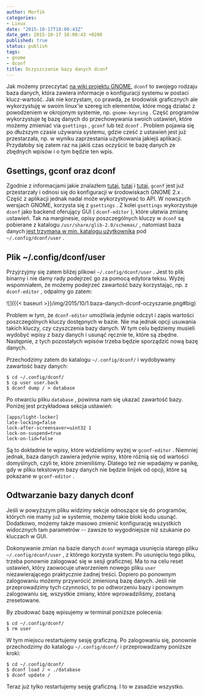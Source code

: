 ```yaml
---
author: Morfik
categories:
- Linux
date: "2015-10-17T18:00:43Z"
date_gmt: 2015-10-17 16:00:43 +0200
published: true
status: publish
tags:
- gnome
- dconf
title: Oczyszczanie bazy danych dconf
---
```


Jak możemy przeczytać [na wiki projektu GNOME][1], `dconf` to swojego rodzaju baza danych, która
zawiera informacje o konfiguracji systemu w postaci klucz-wartość. Jak nie korzystam, co prawda, ze
środowisk graficznych ale wykorzystuję w swoim linux'ie szereg ich elementów, które mogą działać z
powodzeniem w okrojonym systemie, np. `gnome-keyring` . Część programów wykorzystuje tę bazę danych
do przechowywania swoich ustawień, które możemy zmieniać via `gsettings` , `gconf` lub też `dconf` .
Problem pojawia się po dłuższym czasie używania systemu, gdzie cześć z ustawień jest już
przestarzała, np. w wyniku zaprzestania użytkowania jakiejś aplikacji. Przydałoby się zatem raz na
jakiś czas oczyścić te bazę danych ze zbędnych wpisów i o tym będzie ten wpis.

<!--more-->
## Gsettings, gconf oraz dconf

Zgodnie z informacjami jakie znalazłem [tutaj][2], [tutaj][3] i [tutaj][4], `gconf` jest już
przestarzały i odnosi się do konfiguracji w środowiskach GNOME 2.x . Część z aplikacji jednak nadal
może wykorzystywać to API. W nowszych wersjach GNOME, korzysta się z `gsettings` . Z kolei
`gsettings` wykorzystuje `dconf` jako backend oferujący GUI ( `dconf-editor` ), które ułatwia zmianę
ustawień. Tak na marginesie, opisy poszczególnych kluczy w `dconf` są pobierane z katalogu
`/usr/share/glib-2.0/schemas/` , natomiast baza danych [jest trzymana w min. katalogu
użytkownika][5] pod `~/.config/dconf/user` .

## Plik ~/.config/dconf/user

Przyjrzyjmy się zatem bliżej plikowi `~/.config/dconf/user` . Jest to plik binarny i nie damy rady
podejrzeć go za pomocą edytora teksu. Wyżej wspomniałem, że możemy podejrzeć zawartość bazy
korzystając, np. z `dconf-editor` , odpalmy go zatem:

![]({{< baseurl >}}/img/2015/10/1.baza-danych-dconf-oczyszanie.png#big)

Problem w tym, że `dconf-editor` umożliwia jedynie odczyt i zapis wartości poszczególnych kluczy
dostępnych w bazie. Nie ma jednak opcji usuwania takich kluczy, czy czyszczenia bazy danych. W tym
celu będziemy musieli wydobyć wpisy z bazy danych i usunąć ręcznie te, które są zbędne. Następnie, z
tych pozostałych wpisów trzeba będzie sporządzić nową bazę danych.

Przechodzimy zatem do katalogu `~/.config/dconf/` i wydobywamy zawartość bazy danych:

    $ cd ~/.config/dconf/
    $ cp user user.back
    $ dconf dump / > database

Po otwarciu pliku `database` , powinna nam się ukazać zawartość bazy. Poniżej jest przykładowa
sekcja ustawień:

    [apps/light-locker]
    late-locking=false
    lock-after-screensaver=uint32 1
    lock-on-suspend=true
    lock-on-lid=false

Są to dokładnie te wpisy, które widzieliśmy wyżej w `gconf-editor` . Niemniej jednak, baza danych
zawiera jedynie wpisy, które różnią się od wartości domyślnych, czyli te, które zmieniliśmy. Dlatego
też nie wpadajmy w panikę, gdy w pliku tekstowym bazy danych nie będzie linijek od opcji, które są
pokazane w `gconf-editor` .

## Odtwarzanie bazy danych dconf

Jeśli w powyższym pliku widzimy sekcje odnoszące się do programów, których nie mamy już w systemie,
możemy takie bloki kodu usunąć. Dodatkowo, możemy także masowo zmienić konfigurację wszystkich
widocznych tam parametrów -- zawsze to wygodniejsze niż szukanie po kluczach w GUI.

Dokonywanie zmian na bazie danych `dconf` wymaga usunięcia starego pliku `~/.config/dconf/user` , z
którego korzysta system. Po usunięciu tego pliku, trzeba ponownie zalogować się w sesji graficznej.
Ma to na celu reset ustawień, który zaowocuje utworzeniem nowego pliku `user` niezawierającego
praktycznie żadnej treści. Dopiero po ponownym zalogowaniu możemy przywrócić zmienioną bazę danych.
Jeśli nie przeprowadzimy tych czynności, to po odtworzeniu bazy i ponownym zalogowaniu się,
wszystkie zmiany, które wprowadziliśmy, zostaną zresetowane.

By zbudować bazę wpisujemy w terminal poniższe polecenia:

    $ cd ~/.config/dconf/
    $ rm user

W tym miejscu restartujemy sesję graficzną. Po zalogowaniu się, ponownie przechodzimy do katalogu
`~/.config/dconf/` i przeprowadzamy poniższe kroki:

    $ cd ~/.config/dconf/
    $ dconf load / < ./database
    $ dconf update /

Teraz już tylko restartujemy sesję graficzną. I to w zasadzie wszystko.


[1]: https://wiki.gnome.org/action/show/Projects/dconf
[2]: https://askubuntu.com/questions/249887/gconf-dconf-gsettings-and-the-relationship-between-them
[3]: https://askubuntu.com/questions/34490/what-are-the-differences-between-gconf-and-dconf
[4]: https://wiki.archlinux.org/index.php/GNOME_package_guidelines#GSettings_schemas
[5]: https://developer.gnome.org/dconf/unstable/dconf-overview.html
